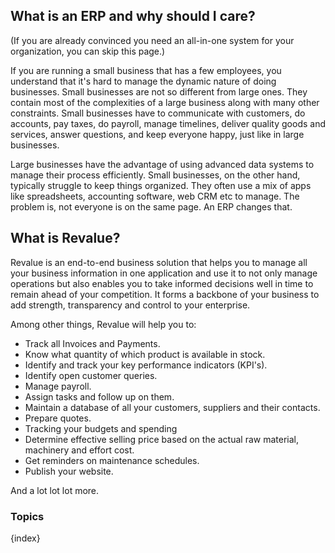 ## What is an ERP and why should I care?

(If you are already convinced you need an all-in-one system for your
organization, you can skip this page.)

If you are running a small business that has a few employees, you understand
that it's hard to manage the dynamic nature of doing businesses. Small businesses
are not so different from large ones. They contain most of the complexities of
a large business along with many other constraints. Small businesses have to
communicate with customers, do accounts, pay taxes, do payroll, manage timelines,
deliver quality goods and services, answer questions, and keep everyone happy, 
just like in large businesses.

Large businesses have the advantage of using advanced data systems to manage
their process efficiently. Small businesses, on the other hand, typically
struggle to keep things organized. They often use a mix of apps like
spreadsheets, accounting software, web CRM etc to manage. The problem is, not
everyone is on the same page. An ERP changes that.

## What is Revalue?

Revalue is an end-to-end business solution that helps you to manage all your business information in one application 
and use it to not only manage operations but also enables you to take informed decisions well in time to remain ahead of your competition. It forms a backbone of your business to add strength, transparency and control to your enterprise. 

Among other things, Revalue will help you to:

  * Track all Invoices and Payments.
  * Know what quantity of which product is available in stock.
  * Identify and track your key performance indicators (KPI's).
  * Identify open customer queries.
  * Manage payroll.
  * Assign tasks and follow up on them.
  * Maintain a database of all your customers, suppliers and their contacts.
  * Prepare quotes.
  * Tracking your budgets and spending
  * Determine effective selling price based on the actual raw material, machinery and effort cost. 
  * Get reminders on maintenance schedules.
  * Publish your website.

And a lot lot lot more.


### Topics

{index}

